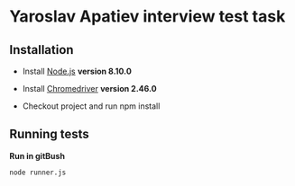 Yaroslav Apatiev interview test task
=======================

Installation
------------
- Install [Node.js](https://nodejs.org/download/release/v8.10.0/) **version 8.10.0** 

- Install [Chromedriver](http://chromedriver.chromium.org/getting-started)
  **version 2.46.0**

- Checkout project and run npm install

Running tests 
-------------------

**Run in gitBush**

`node runner.js`
